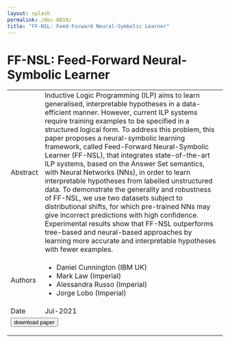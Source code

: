 ```yaml
---
layout: splash
permalink: /doc-8018/
title: "FF-NSL: Feed-Forward Neural-Symbolic Learner"
---
```


# FF-NSL: Feed-Forward Neural-Symbolic Learner

<table>
    <tbody>
    <tr>
        <td>Abstract</td>
        <td>Inductive Logic Programming (ILP) aims to learn generalised, interpretable hypotheses in a data-efficient manner. However, current ILP systems require training examples to be specified in a structured logical form. To address this problem, this paper proposes a neural-symbolic learning framework, called Feed-Forward Neural-Symbolic Learner (FF-NSL), that integrates state-of-the-art ILP systems, based on the Answer Set semantics, with Neural Networks (NNs), in order to learn interpretable hypotheses from labelled unstructured data. To demonstrate the generality and robustness of FF-NSL, we use two datasets subject to distributional shifts, for which pre-trained NNs may give incorrect predictions with high confidence. Experimental results show that FF-NSL outperforms tree-based and neural-based approaches by learning more accurate and interpretable hypotheses with fewer examples.</td>
    </tr>
    <tr>
        <td>Authors</td>
        <td>
            <ul>
                <li>Daniel Cunnington (IBM UK)</li>
                <li>Mark Law (Imperial)</li>
                <li>Alessandra Russo (Imperial)</li>
                <li>Jorge Lobo (Imperial)</li>
            </ul>
        </td>
    </tr>
    <tr>
        <td>Date</td>
        <td>Jul-2021</td>
    </tr>
    <tr>
        <td colspan="2">
            <form method="get" action="https://arxiv.org/abs/2106.13103">
                <button type="submit">download paper</button>
            </form>
        </td>
    </tr>
    </tbody>
</table>
